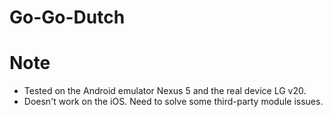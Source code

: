 # Go-Go-Dutch

Note
====
* Tested on the Android emulator Nexus 5 and the real device LG v20.
* Doesn't work on the iOS. Need to solve some third-party module issues.
